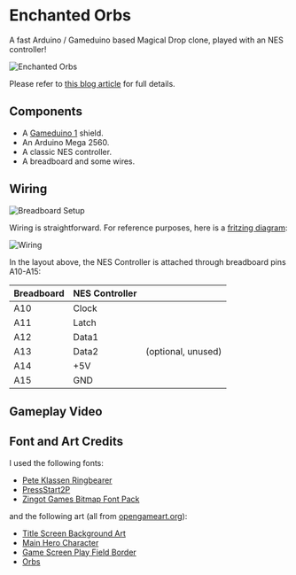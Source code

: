 # Enchanted Orbs

A fast Arduino / Gameduino based Magical Drop clone, played with an NES controller!

![Enchanted Orbs](https://github.com/christophediericx/EnchantedOrbs/blob/master/Images/EnchantedOrbs.png)

Please refer to [this blog article](http://www.diericx.net/post/enchanted-orbs-arduino-magical-drop-clone/) for full details.

## Components ##

* A [Gameduino 1](http://excamera.com/sphinx/gameduino/) shield.
* An Arduino Mega 2560.
* A classic NES controller.
* A breadboard and some wires.

## Wiring ##

![Breadboard Setup](http://www.diericx.net/images/enchantedorbs2.png)

Wiring is straightforward. For reference purposes, here is a [fritzing diagram](http://www.diericx.net/downloads/enchantedorbs.fzz):

![Wiring](http://www.diericx.net/images/enchantedorbs3.png)

In the layout above, the NES Controller is attached through breadboard pins A10-A15:

| Breadboard     | NES Controller   |                    |
| -------------- | ---------------- | ------------------ |
| A10            | Clock            |                    | 
| A11            | Latch            |                    |
| A12            | Data1            |                    |
| A13            | Data2            | (optional, unused) |
| A14            | +5V              |                    |
| A15            | GND              |                    |

## Gameplay Video ##

## Font and Art Credits ##

I used the following fonts:

* [Pete Klassen Ringbearer](http://www.thehutt.de/tolkien/fonts/ringbearer/readme.html)
* [PressStart2P](http://www.dafont.com/press-start-2p.font)
* [Zingot Games Bitmap Font Pack](http://opengameart.org/content/bitmap-font-pack)

and the following art (all from [opengameart.org](http://opengameart.org)):

* [Title Screen Background Art](http://opengameart.org/content/castle-platformer)
* [Main Hero Character](http://opengameart.org/content/16x16-8-bit-rpg-character-set)
* [Game Screen Play Field Border](http://opengameart.org/content/golden-and-emerald-border)
* [Orbs](http://opengameart.org/content/magic-orbs)
